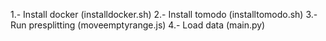 1.- Install docker (installdocker.sh)
2.- Install tomodo (installtomodo.sh)
3.- Run presplitting (moveemptyrange.js)
4.- Load data (main.py)
